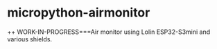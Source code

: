 # micropython-airmonitor
++ WORK-IN-PROGRESS===Air monitor using Lolin ESP32-S3mini and various shields.
